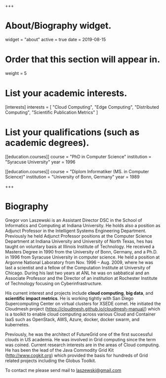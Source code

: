 +++
# About/Biography widget.
widget = "about"
active = true
date = 2019-08-15

# Order that this section will appear in.
weight = 5

# List your academic interests.
[interests]
  interests = [
    "Cloud Computing",
    "Edge Computing",
    "Distributed Computing",
	"Scientific Publication Metrics"
  ]

# List your qualifications (such as academic degrees).
[[education.courses]]
  course = "PhD in Computer Science"
  institution = "Syracuse University"
  year = 1996

[[education.courses]]
  course = "Diplom Informatiker (MS. in Computer Science)"
  institution = "University of Bonn, Germany"
  year = 1989
 
+++

# Biography


Gregor von Laszewski is an Assistant Director DSC in the School of
Informatics and Computing at Indiana University. He holds also a
position as Adjunct Professor in the Intelligent Systems Engineering
Department. Previously he held Adjunct Professor positions at the
Computer Science Department at Indiana University and University of
North Texas, hes has taught on voluntary basis at Illinois Institute of
Technology.  He received a Masters Degree in 1990 from the University of
Bonn, Germany, and a Ph.D. in 1996 from Syracuse University in computer
science. He held a position at Argonne National Laboratory from Nov.
1996 – Aug. 2009, where he was last a scientist and a fellow of the
Computation Institute at University of Chicago. During his last two
years at ANL he was on sabbatical and an Associate Professor and the
Director of an institution at Rochester Institute of Technology focusing
on Cyberinfrastructure.

His current interest and projects include **cloud computing**, **big data**, and
**scientific impact metrics**. He is working tightly with San Diego
Supercomputing Center on virtual clusters for XSEDE comet. He initiated
the Cloudmesh project (<https://cloudmesh.github.io/cloudmesh-manual/>)
which is a toolkit to enable cloud computing across various Cloud and
Container IaaS such as OpenStack, AWS, Azure, docker, docker swarm, and
kubernetes.

Previously, he was the architect of FutureGrid one of the first
successful clouds in US academia. He was involved in Grid computing
since the term was coined. Current research interests are in the areas
of Cloud computing. He has been the lead of the Java Commodity Grid
Kit (<http://www.cogkit.org>) which provided the basis for hundreds of
Grid related projects including the Globus Toolkit.

To contact me please send mail to <laszewski@gmail.com>
